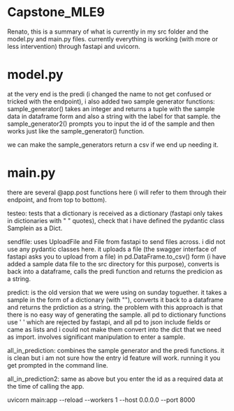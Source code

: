 Capstone_MLE9
==============================

Renato, this is a summary of what is currently in my src folder and the model.py and main.py files.
currently everything is working (with more or less intervention) through fastapi and uvicorn.

# model.py
at the very end is the predi (i changed the name to not get confused or tricked with the endpoint),
i also added two sample generator functions: sample_generator() takes an integer and returns a tuple with the sample data in dataframe form and also a string with the label for that sample.
the sample_generator2() prompts you to input the id of the sample and then works just like the sample_generator() function.

we can make the sample_generators return a csv if we end up needing it.

# main.py
there are several @app.post functions here (i will refer to them through their endpoint, and from top to bottom).

testeo: tests that a dictionary is received as a dictionary (fastapi only takes in dictionaries with " " quotes), check that i have defined the pydantic class Samplein as a Dict.  

sendfile: uses UploadFile and File from fastapi to send files across.  i did not use any pydantic classes here.  it uploads a file (the swagger interface of fastapi asks you to upload from a file) in pd.DataFrame.to_csv() form (i have added a sample data file to the src directory for this purpose), converts is back into a dataframe, calls the predi function and returns the predicion as a string.

predict: is the old version that we were using on sunday toguether. it takes a sample in the form of a dictionary (with ""), converts it back to a dataframe and returns the prdiction as a string.  the problem with this approach is that there is no easy way of generating the sample.  all pd to dictionary functions use ' ' which are rejected by fastapi, and all pd to json include fields or came as lists and i could not make them convert into the dict that we need as import.  involves significant manipulation to enter a sample.

all_in_prediction: combines the sample generator and the predi functions. it is clean but i am not sure how the entry id feature will work.  running it you get prompted in the command line.

all_in_prediction2: same as above but you enter the id as a required data at the time of calling the app.





uvicorn main:app --reload --workers 1 --host 0.0.0.0 --port 8000
